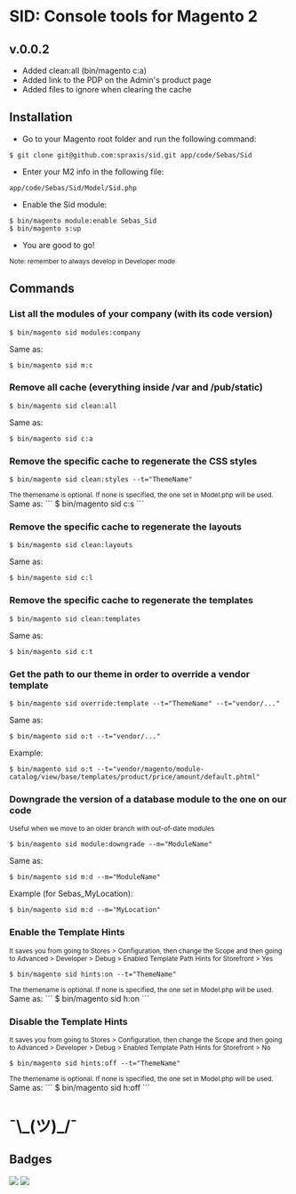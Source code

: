 # SID: Console tools for Magento 2

## v.0.0.2

- Added clean:all (bin/magento c:a)
- Added link to the PDP on the Admin's product page
- Added files to ignore when clearing the cache

## Installation

- Go to your Magento root folder and run the following command:
```
$ git clone git@github.com:spraxis/sid.git app/code/Sebas/Sid
```
- Enter your M2 info in the following file:
```
app/code/Sebas/Sid/Model/Sid.php
```
- Enable the Sid module:
```
$ bin/magento module:enable Sebas_Sid
$ bin/magento s:up
```
- You are good to go!

<sub>
Note: remember to always develop in Developer mode
</sub>


## Commands

### List all the modules of your company (with its code version)

```
$ bin/magento sid modules:company
```
Same as:
```
$ bin/magento sid m:c
```

### Remove all cache (everything inside /var and /pub/static)

```
$ bin/magento sid clean:all
```
Same as:
```
$ bin/magento sid c:a
```

### Remove the specific cache to regenerate the CSS styles

```
$ bin/magento sid clean:styles --t="ThemeName"
```
<sub>
The themename is optional. If none is specified, the one set in Model.php will be used.
</sub>
Same as:
```
$ bin/magento sid c:s
```

### Remove the specific cache to regenerate the layouts

```
$ bin/magento sid clean:layouts
```
Same as:
```
$ bin/magento sid c:l
```

### Remove the specific cache to regenerate the templates

```
$ bin/magento sid clean:templates
```
Same as:
```
$ bin/magento sid c:t
```

###  Get the path to our theme in order to override a vendor template

```
$ bin/magento sid override:template --t="ThemeName" --t="vendor/..."
```
Same as:
```
$ bin/magento sid o:t --t="vendor/..."
```
Example:
```
$ bin/magento sid o:t --t="vendor/magento/module-catalog/view/base/templates/product/price/amount/default.phtml"
```

### Downgrade the version of a database module to the one on our code
<sub>
Useful when we move to an older branch with out-of-date modules
</sub>

```
$ bin/magento sid module:downgrade --m="ModuleName"
```
Same as:
```
$ bin/magento sid m:d --m="ModuleName"
```
Example (for Sebas_MyLocation):
```
$ bin/magento sid m:d --m="MyLocation"
```

### Enable the Template Hints
<sub>
It saves you from going to Stores > Configuration, then change the Scope and then going to Advanced > Developer > Debug > Enabled Template Path Hints for Storefront > Yes
</sub>

```
$ bin/magento sid hints:on --t="ThemeName"
```
<sub>
The themename is optional. If none is specified, the one set in Model.php will be used.
</sub>
Same as:
```
$ bin/magento sid h:on
```

### Disable the Template Hints
<sub>
It saves you from going to Stores > Configuration, then change the Scope and then going to Advanced > Developer > Debug > Enabled Template Path Hints for Storefront > No
</sub>

```
$ bin/magento sid hints:off --t="ThemeName"
```
<sub>
The themename is optional. If none is specified, the one set in Model.php will be used.
</sub>
Same as:
```
$ bin/magento sid h:off
```

# ¯\\\_(ツ)\_/¯

## Badges

![](https://img.shields.io/badge/license-MIT-blue.svg)
![](https://img.shields.io/badge/status-stable-green.svg)


